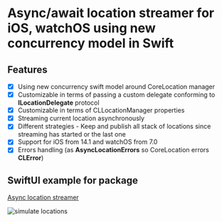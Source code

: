# Async/await location streamer for iOS, watchOS using new concurrency model in Swift

 ## Features
- [x] Using new concurrency swift model around CoreLocation manager
- [x] Customizable in terms of passing a custom delegate conforming to **ILocationDelegate** protocol
- [x] Customizable in terms of CLLocationManager properties
- [x] Streaming current location asynchronously
- [x] Different strategies - Keep and publish all stack of locations since streaming has started or the last one
- [x] Support for iOS from 14.1 and watchOS from 7.0
- [x] Errors handling (as **AsyncLocationErrors** so CoreLocation errors **CLError**)

## SwiftUI example for package

[Async location streamer](https://github.com/The-Igor/d3-async-location)

 ![simulate locations](https://github.com/The-Igor/d3-async-location/blob/main/img/image11.gif)
